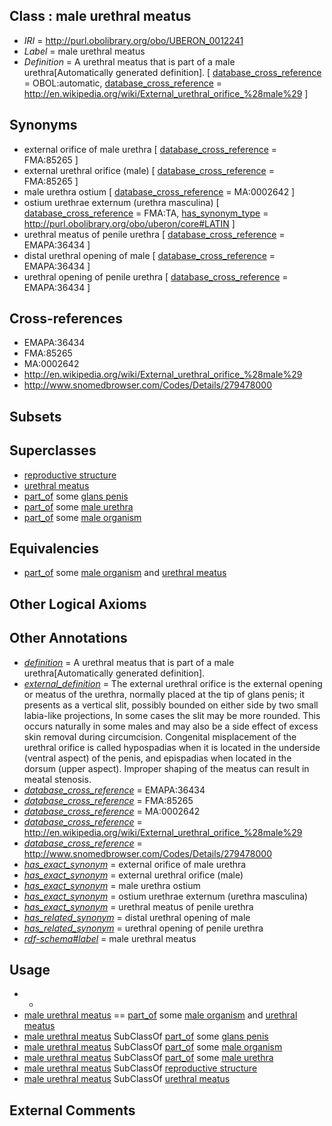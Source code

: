 
## Class : male urethral meatus

 * *IRI* = http://purl.obolibrary.org/obo/UBERON_0012241
 * *Label* = male urethral meatus
 * *Definition* = A urethral meatus that is part of a male urethra[Automatically generated definition]. [ [database_cross_reference](../../ef/oboInOwl#hasDbXref.md) = OBOL:automatic, [database_cross_reference](../../ef/oboInOwl#hasDbXref.md) = http://en.wikipedia.org/wiki/External_urethral_orifice_%28male%29 ]

## Synonyms

 * external orifice of male urethra [ [database_cross_reference](../../ef/oboInOwl#hasDbXref.md) = FMA:85265 ]
 * external urethral orifice (male) [ [database_cross_reference](../../ef/oboInOwl#hasDbXref.md) = FMA:85265 ]
 * male urethra ostium [ [database_cross_reference](../../ef/oboInOwl#hasDbXref.md) = MA:0002642 ]
 * ostium urethrae externum (urethra masculina) [ [database_cross_reference](../../ef/oboInOwl#hasDbXref.md) = FMA:TA, [has_synonym_type](../../pe/oboInOwl#hasSynonymType.md) = http://purl.obolibrary.org/obo/uberon/core#LATIN ]
 * urethral meatus of penile urethra [ [database_cross_reference](../../ef/oboInOwl#hasDbXref.md) = EMAPA:36434 ]
 * distal urethral opening of male [ [database_cross_reference](../../ef/oboInOwl#hasDbXref.md) = EMAPA:36434 ]
 * urethral opening of penile urethra [ [database_cross_reference](../../ef/oboInOwl#hasDbXref.md) = EMAPA:36434 ]

## Cross-references

 * EMAPA:36434
 * FMA:85265
 * MA:0002642
 * http://en.wikipedia.org/wiki/External_urethral_orifice_%28male%29
 * http://www.snomedbrowser.com/Codes/Details/279478000

## Subsets


## Superclasses

 * [reproductive structure](../../UBERON/56/UBERON_0005156.md)
 * [urethral meatus](../../UBERON/40/UBERON_0012240.md)
 * [part_of](../../BFO/50/BFO_0000050.md) some [glans penis](../../UBERON/99/UBERON_0001299.md)
 * [part_of](../../BFO/50/BFO_0000050.md) some [male urethra](../../UBERON/33/UBERON_0001333.md)
 * [part_of](../../BFO/50/BFO_0000050.md) some [male organism](../../UBERON/01/UBERON_0003101.md)

## Equivalencies

 * [part_of](../../BFO/50/BFO_0000050.md) some [male organism](../../UBERON/01/UBERON_0003101.md) and [urethral meatus](../../UBERON/40/UBERON_0012240.md)

## Other Logical Axioms


## Other Annotations

 * *[definition](../../IAO/15/IAO_0000115.md)* = A urethral meatus that is part of a male urethra[Automatically generated definition].
 * *[external_definition](../../UBPROP/01/UBPROP_0000001.md)* = The external urethral orifice is the external opening or meatus of the urethra, normally placed at the tip of glans penis; it presents as a vertical slit, possibly bounded on either side by two small labia-like projections, In some cases the slit may be more rounded. This occurs naturally in some males and may also be a side effect of excess skin removal during circumcision. Congenital misplacement of the urethral orifice is called hypospadias when it is located in the underside (ventral aspect) of the penis, and epispadias when located in the dorsum (upper aspect). Improper shaping of the meatus can result in meatal stenosis.
 * *[database_cross_reference](../../ef/oboInOwl#hasDbXref.md)* = EMAPA:36434
 * *[database_cross_reference](../../ef/oboInOwl#hasDbXref.md)* = FMA:85265
 * *[database_cross_reference](../../ef/oboInOwl#hasDbXref.md)* = MA:0002642
 * *[database_cross_reference](../../ef/oboInOwl#hasDbXref.md)* = http://en.wikipedia.org/wiki/External_urethral_orifice_%28male%29
 * *[database_cross_reference](../../ef/oboInOwl#hasDbXref.md)* = http://www.snomedbrowser.com/Codes/Details/279478000
 * *[has_exact_synonym](../../ym/oboInOwl#hasExactSynonym.md)* = external orifice of male urethra
 * *[has_exact_synonym](../../ym/oboInOwl#hasExactSynonym.md)* = external urethral orifice (male)
 * *[has_exact_synonym](../../ym/oboInOwl#hasExactSynonym.md)* = male urethra ostium
 * *[has_exact_synonym](../../ym/oboInOwl#hasExactSynonym.md)* = ostium urethrae externum (urethra masculina)
 * *[has_exact_synonym](../../ym/oboInOwl#hasExactSynonym.md)* = urethral meatus of penile urethra
 * *[has_related_synonym](../../ym/oboInOwl#hasRelatedSynonym.md)* = distal urethral opening of male
 * *[has_related_synonym](../../ym/oboInOwl#hasRelatedSynonym.md)* = urethral opening of penile urethra
 * *[rdf-schema#label](../../el/rdf-schema#label.md)* = male urethral meatus

## Usage

 * -
 * [male urethral meatus](../../UBERON/41/UBERON_0012241.md) == [part_of](../../BFO/50/BFO_0000050.md) some [male organism](../../UBERON/01/UBERON_0003101.md) and [urethral meatus](../../UBERON/40/UBERON_0012240.md)
 * [male urethral meatus](../../UBERON/41/UBERON_0012241.md) SubClassOf [part_of](../../BFO/50/BFO_0000050.md) some [glans penis](../../UBERON/99/UBERON_0001299.md)
 * [male urethral meatus](../../UBERON/41/UBERON_0012241.md) SubClassOf [part_of](../../BFO/50/BFO_0000050.md) some [male organism](../../UBERON/01/UBERON_0003101.md)
 * [male urethral meatus](../../UBERON/41/UBERON_0012241.md) SubClassOf [part_of](../../BFO/50/BFO_0000050.md) some [male urethra](../../UBERON/33/UBERON_0001333.md)
 * [male urethral meatus](../../UBERON/41/UBERON_0012241.md) SubClassOf [reproductive structure](../../UBERON/56/UBERON_0005156.md)
 * [male urethral meatus](../../UBERON/41/UBERON_0012241.md) SubClassOf [urethral meatus](../../UBERON/40/UBERON_0012240.md)

## External Comments


